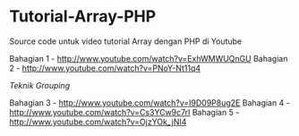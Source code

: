 Tutorial-Array-PHP
==================

Source code untuk video tutorial Array dengan PHP di Youtube

Bahagian 1 - http://www.youtube.com/watch?v=ExhWMWUQnGU
Bahagian 2 - http://www.youtube.com/watch?v=PNoY-Nt11q4

*Teknik Grouping*

Bahagian 3 - http://www.youtube.com/watch?v=I9D09P8ug2E
Bahagian 4 - http://www.youtube.com/watch?v=Cs3YCw9c7rI
Bahagian 5 - http://www.youtube.com/watch?v=OjzYOk_jNI4
